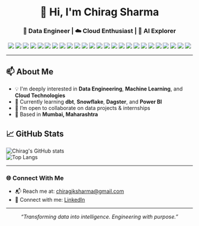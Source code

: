 <h1 align="center">👋 Hi, I'm Chirag Sharma</h1>
<h3 align="center">💼 Data Engineer | ☁️ Cloud Enthusiast | 🤖 AI Explorer</h3>

<p align="center">
  <img src="https://img.shields.io/badge/Python-3670A0?style=for-the-badge&logo=python&logoColor=white"/>
  <img src="https://img.shields.io/badge/SQL-025E8C?style=for-the-badge&logo=mysql&logoColor=white"/>
  <img src="https://img.shields.io/badge/dbt-FF694B?style=for-the-badge&logo=dbt&logoColor=white"/>
  <img src="https://img.shields.io/badge/Snowflake-56B4E9?style=for-the-badge&logo=snowflake&logoColor=white"/>
  <img src="https://img.shields.io/badge/Pandas-150458?style=for-the-badge&logo=pandas&logoColor=white"/>
  <img src="https://img.shields.io/badge/NumPy-013243?style=for-the-badge&logo=numpy&logoColor=white"/>
  <img src="https://img.shields.io/badge/ETL%20Pipelines-00796B?style=for-the-badge"/>
  <img src="https://img.shields.io/badge/PowerBI-F2C811?style=for-the-badge&logo=powerbi&logoColor=black"/>
  <img src="https://img.shields.io/badge/Tableau-E97627?style=for-the-badge&logo=tableau&logoColor=white"/>
  <img src="https://img.shields.io/badge/Matplotlib-11557C?style=for-the-badge"/>
  <img src="https://img.shields.io/badge/Seaborn-005F73?style=for-the-badge"/>
  <img src="https://img.shields.io/badge/Scikit--learn-F7931E?style=for-the-badge&logo=scikit-learn&logoColor=white"/>
  <img src="https://img.shields.io/badge/NLP-9C27B0?style=for-the-badge"/>
  <img src="https://img.shields.io/badge/Logistic%20Regression-607D8B?style=for-the-badge"/>
  <img src="https://img.shields.io/badge/SVM-455A64?style=for-the-badge"/>
  <img src="https://img.shields.io/badge/Azure-0078D4?style=for-the-badge&logo=microsoftazure&logoColor=white"/>
  <img src="https://img.shields.io/badge/GitHub%20Actions-2088FF?style=for-the-badge&logo=githubactions&logoColor=white"/>
  <img src="https://img.shields.io/badge/CI/CD-607D8B?style=for-the-badge"/>
  <img src="https://img.shields.io/badge/Jupyter-F37626?style=for-the-badge&logo=jupyter&logoColor=white"/>
  <img src="https://img.shields.io/badge/Google%20Colab-F9AB00?style=for-the-badge&logo=googlecolab&logoColor=black"/>
  <img src="https://img.shields.io/badge/PyCharm-143?style=for-the-badge&logo=pycharm&logoColor=white"/>
  <img src="https://img.shields.io/badge/VS%20Code-007ACC?style=for-the-badge&logo=visualstudiocode&logoColor=white"/>
  <img src="https://img.shields.io/badge/Linux-FCC624?style=for-the-badge&logo=linux&logoColor=black"/>
  <img src="https://img.shields.io/badge/Ubuntu-E95420?style=for-the-badge&logo=ubuntu&logoColor=white"/>
  <img src="https://img.shields.io/badge/Debian-A81D33?style=for-the-badge&logo=debian&logoColor=white"/>
</p>


---

## 📫 About Me

- 💡 I'm deeply interested in **Data Engineering**, **Machine Learning**, and **Cloud Technologies**  
- 📘 Currently learning **dbt**, **Snowflake**, **Dagster**, and **Power BI**
- 💼 I’m open to collaborate on data projects & internships
- 📍 Based in **Mumbai, Maharashtra**

## 📈 GitHub Stats

![Chirag's GitHub stats](https://github-readme-stats.vercel.app/api?username=Cjks108&show_icons=true&theme=github_dark)  
![Top Langs](https://github-readme-stats.vercel.app/api/top-langs/?username=Cjks108&layout=compact&theme=github_dark)

---

### 🌐 Connect With Me

- 📬 Reach me at: [chiragjksharma@gmail.com](mailto:chiragjksharma@gmail.com)  
- 🔗 Connect with me: [LinkedIn](https://linkedin.com/in/cjks)  
---

<p align="center"><i>“Transforming data into intelligence. Engineering with purpose.”</i></p>
